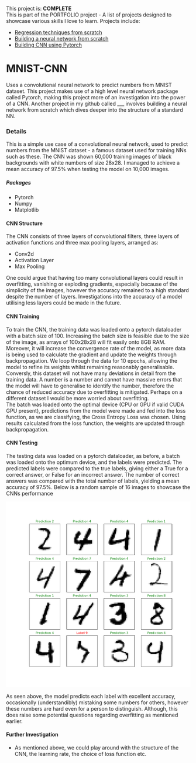 This project is: <b>COMPLETE</b><br>
This is part of the PORTFOLIO project - A list of projects designed to showcase various skills I love to learn. Projects include:

- [Regression techniques from scratch](https://github.com/jrobo-gith/Regression-techniques-from-scratch)
- [Building a neural network from scratch](https://github.com/jrobo-gith/NN-from-scratch)
- [Building CNN using Pytorch](https://github.com/jrobo-gith/MNIST-CNN)

# MNIST-CNN
Uses a convolutional neural network to predict numbers from MNIST dataset. This project makes use of a high level neural network package called Pytorch, making this project more of an investigation into the power of a CNN. Another project in my github called ___ involves building a neural network from scratch which dives deeper into the structure of a standard NN.

### Details
This is a simple use case of a convolutional neural network, used to predict numbers from the MNIST dataset - a famous dataset used for training NNs such as these. The CNN was shown 60,000 training images of black backgrounds with white numbers of size 28x28. I managed to achieve a mean accuracy of 97.5% when testing the model on 10,000 images.

##### Packages
* Pytorch
* Numpy
* Matplotlib

#### CNN Structure
The CNN consists of three layers of convolutional filters, three layers of activation functions and three max pooling layers, arranged as:
* Conv2d
* Activation Layer
* Max Pooling

One could argue that having too many convolutional layers could result in overfitting, vanishing or exploding gradients, especially because of the simplicity of the images, however the accuracy remained to a high standard despite the number of layers. Investigations into the accuracy of a model utilising less layers could be made in the future. 

#### CNN Training
To train the CNN, the training data was loaded onto a pytorch dataloader with a batch size of 100. Increasing the batch size is feasible due to the size of the image, as arrays of 100x28x28 will fit easily onto 8GB RAM. Moreover, it will increase the convergence rate of the model, as more data is being used to calculate the gradient and update the weights through backpropagation.
We loop through the data for 10 epochs, allowing the model to refine its weights whilst remaining reasonably generalisable. Conversly, this dataset will not have many deviations in detail from the training data. A number is a number and cannot have massive errors that the model will have to generalise to identify the number, therefore the chance of reduced accuracy due to overfitting is mitigated. Perhaps on a different dataset I would be more worried about overfitting.<br>
The batch was loaded onto the optimal device (CPU or GPU if valid CUDA GPU present), predictions from the model were made and fed into the loss function, as we are classifying, the Cross Entropy Loss was chosen. Using results calculated from the loss function, the weights are updated through backpropagation. 

#### CNN Testing
The testing data was loaded on a pytorch dataloader, as before, a batch was loaded onto the optimum device, and the labels were predicted. The predicted labels were compared to the true labels, giving either a True for a correct answer, or False for an incorrect answer. The number of correct answers was compared with the total number of labels, yielding a mean accuracy of 97.5%. Below is a random sample of 16 images to showcase the CNNs performance

![16x16_fig](figures/_16x16_.png)

As seen above, the model predicts each label with excellent accuracy, occasionally (understandibly) mistaking some numbers for others, however these numbers are hard even for a person to distinguish. Although, this does raise some potential questions regarding overfitting as mentioned earlier.

#### Further Investigation
* As mentioned above, we could play around with the structure of the CNN, the learning rate, the choice of loss function etc.






